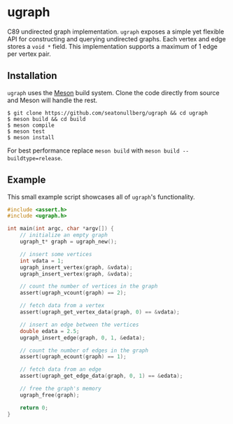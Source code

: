 # ugraph

C89 undirected graph implementation.
`ugraph` exposes a simple yet flexible API for constructing and querying undirected graphs.
Each vertex and edge stores a `void *` field. 
This implementation supports a maximum of 1 edge per vertex pair.


## Installation

`ugraph` uses the [Meson](https://mesonbuild.com/) build system. 
Clone the code directly from source and Meson will handle the rest.

```
$ git clone https://github.com/seatonullberg/ugraph && cd ugraph
$ meson build && cd build
$ meson compile
$ meson test
$ meson install
```

For best performance replace `meson build` with `meson build --buildtype=release`.


## Example

This small example script showcases all of `ugraph`'s functionality.

```c
#include <assert.h>
#include <ugraph.h>

int main(int argc, char *argv[]) {
    // initialize an empty graph
    ugraph_t* graph = ugraph_new();

    // insert some vertices
    int vdata = 1;
    ugraph_insert_vertex(graph, &vdata);
    ugraph_insert_vertex(graph, &vdata);

    // count the number of vertices in the graph
    assert(ugraph_vcount(graph) == 2);

    // fetch data from a vertex
    assert(ugraph_get_vertex_data(graph, 0) == &vdata);

    // insert an edge between the vertices
    double edata = 2.5;
    ugraph_insert_edge(graph, 0, 1, &edata);

    // count the number of edges in the graph
    assert(ugraph_ecount(graph) == 1);

    // fetch data from an edge
    assert(ugraph_get_edge_data(graph, 0, 1) == &edata);

    // free the graph's memory
    ugraph_free(graph);

    return 0;
}
```
